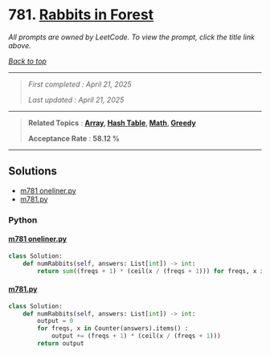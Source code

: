 # 781. [Rabbits in Forest](<https://leetcode.com/problems/rabbits-in-forest>)

*All prompts are owned by LeetCode. To view the prompt, click the title link above.*

*[Back to top](<../README.md>)*

------

> *First completed : April 21, 2025*
>
> *Last updated : April 21, 2025*

------

> **Related Topics** : **[Array](<by_topic/Array.md>), [Hash Table](<by_topic/Hash Table.md>), [Math](<by_topic/Math.md>), [Greedy](<by_topic/Greedy.md>)**
>
> **Acceptance Rate** : **58.12 %**

------

## Solutions

- [m781 oneliner.py](<../my-submissions/m781 oneliner.py>)
- [m781.py](<../my-submissions/m781.py>)
### Python
#### [m781 oneliner.py](<../my-submissions/m781 oneliner.py>)
```Python
class Solution:
    def numRabbits(self, answers: List[int]) -> int:
        return sum((freqs + 1) * (ceil(x / (freqs + 1))) for freqs, x in Counter(answers).items())

```

#### [m781.py](<../my-submissions/m781.py>)
```Python
class Solution:
    def numRabbits(self, answers: List[int]) -> int:
        output = 0
        for freqs, x in Counter(answers).items() :
            output += (freqs + 1) * (ceil(x / (freqs + 1)))
        return output
```

